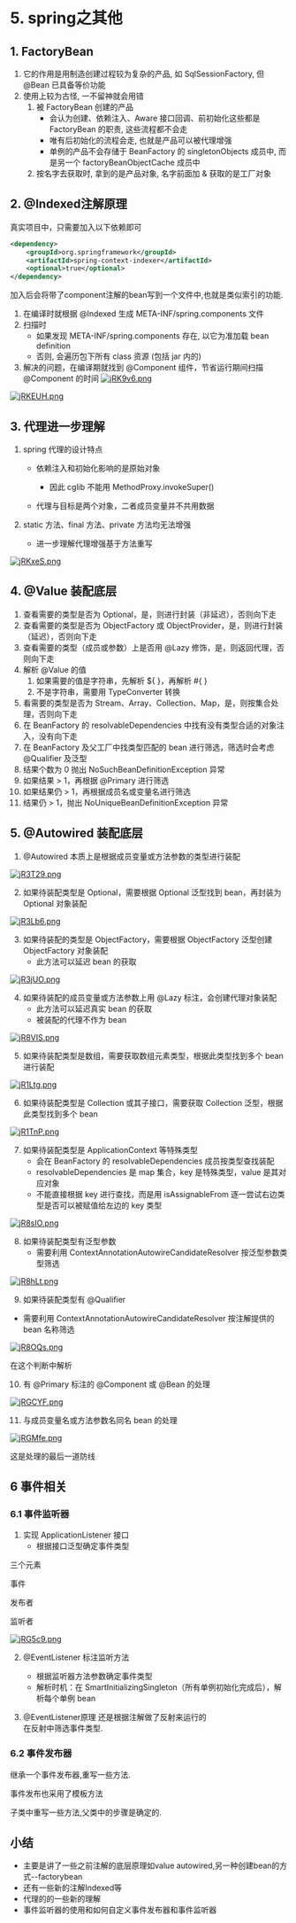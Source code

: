 # 5. spring之其他

## 1. FactoryBean


1. 它的作用是用制造创建过程较为复杂的产品, 如 SqlSessionFactory, 但 @Bean 已具备等价功能
2. 使用上较为古怪, 一不留神就会用错
   1. 被 FactoryBean 创建的产品
      * 会认为创建、依赖注入、Aware 接口回调、前初始化这些都是 FactoryBean 的职责, 这些流程都不会走
      * 唯有后初始化的流程会走, 也就是产品可以被代理增强
      * 单例的产品不会存储于 BeanFactory 的 singletonObjects 成员中, 而是另一个 factoryBeanObjectCache 成员中
   2. 按名字去获取时, 拿到的是产品对象, 名字前面加 & 获取的是工厂对象


##  2. @Indexed注解原理

真实项目中，只需要加入以下依赖即可

```xml
<dependency>
    <groupId>org.springframework</groupId>
    <artifactId>spring-context-indexer</artifactId>
    <optional>true</optional>
</dependency>
```

加入后会将带了component注解的bean写到一个文件中,也就是类似索引的功能.

1. 在编译时就根据 @Indexed 生成 META-INF/spring.components 文件
2. 扫描时
   * 如果发现 META-INF/spring.components 存在, 以它为准加载 bean definition
   * 否则, 会遍历包下所有 class 资源 (包括 jar 内的)
3. 解决的问题，在编译期就找到 @Component 组件，节省运行期间扫描 @Component 的时间
[![jRK9v6.png](https://s1.ax1x.com/2022/07/13/jRK9v6.png)](https://imgtu.com/i/jRK9v6)

[![jRKEUH.png](https://s1.ax1x.com/2022/07/13/jRKEUH.png)](https://imgtu.com/i/jRKEUH)




## 3. 代理进一步理解

1. spring 代理的设计特点

   * 依赖注入和初始化影响的是原始对象
     * 因此 cglib 不能用 MethodProxy.invokeSuper()

   * 代理与目标是两个对象，二者成员变量并不共用数据

2. static 方法、final 方法、private 方法均无法增强

   * 进一步理解代理增强基于方法重写

[![jRKxeS.png](https://s1.ax1x.com/2022/07/13/jRKxeS.png)](https://imgtu.com/i/jRKxeS)


## 4. @Value 装配底层

1. 查看需要的类型是否为 Optional，是，则进行封装（非延迟），否则向下走
2. 查看需要的类型是否为 ObjectFactory 或 ObjectProvider，是，则进行封装（延迟），否则向下走
3. 查看需要的类型（成员或参数）上是否用 @Lazy 修饰，是，则返回代理，否则向下走
4. 解析 @Value 的值
   1. 如果需要的值是字符串，先解析 ${ }，再解析 #{ }
   2. 不是字符串，需要用 TypeConverter 转换
5. 看需要的类型是否为 Stream、Array、Collection、Map，是，则按集合处理，否则向下走
6. 在 BeanFactory 的 resolvableDependencies 中找有没有类型合适的对象注入，没有向下走
7. 在 BeanFactory 及父工厂中找类型匹配的 bean 进行筛选，筛选时会考虑 @Qualifier 及泛型
8. 结果个数为 0 抛出 NoSuchBeanDefinitionException 异常 
9. 如果结果 > 1，再根据 @Primary 进行筛选
10. 如果结果仍 > 1，再根据成员名或变量名进行筛选
11. 结果仍 > 1，抛出 NoUniqueBeanDefinitionException 异常


## 5. @Autowired 装配底层

1. @Autowired 本质上是根据成员变量或方法参数的类型进行装配

[![jR3T29.png](https://s1.ax1x.com/2022/07/13/jR3T29.png)](https://imgtu.com/i/jR3T29)

2. 如果待装配类型是 Optional，需要根据 Optional 泛型找到 bean，再封装为 Optional 对象装配

[![jR3Lb6.png](https://s1.ax1x.com/2022/07/13/jR3Lb6.png)](https://imgtu.com/i/jR3Lb6)

3. 如果待装配的类型是 ObjectFactory，需要根据 ObjectFactory 泛型创建 ObjectFactory 对象装配
   * 此方法可以延迟 bean 的获取

[![jR3jUO.png](https://s1.ax1x.com/2022/07/13/jR3jUO.png)](https://imgtu.com/i/jR3jUO)

4. 如果待装配的成员变量或方法参数上用 @Lazy 标注，会创建代理对象装配
   * 此方法可以延迟真实 bean 的获取
   * 被装配的代理不作为 bean

[![jR8VIS.png](https://s1.ax1x.com/2022/07/13/jR8VIS.png)](https://imgtu.com/i/jR8VIS)

5. 如果待装配类型是数组，需要获取数组元素类型，根据此类型找到多个 bean 进行装配

[![jR1Ltg.png](https://s1.ax1x.com/2022/07/13/jR1Ltg.png)](https://imgtu.com/i/jR1Ltg)

6. 如果待装配类型是 Collection 或其子接口，需要获取 Collection 泛型，根据此类型找到多个 bean

[![jR1TnP.png](https://s1.ax1x.com/2022/07/13/jR1TnP.png)](https://imgtu.com/i/jR1TnP)

7. 如果待装配类型是 ApplicationContext 等特殊类型
   * 会在 BeanFactory 的 resolvableDependencies 成员按类型查找装配
   * resolvableDependencies 是 map 集合，key 是特殊类型，value 是其对应对象
   * 不能直接根据 key 进行查找，而是用 isAssignableFrom 逐一尝试右边类型是否可以被赋值给左边的 key 类型

[![jR8sIO.png](https://s1.ax1x.com/2022/07/13/jR8sIO.png)](https://imgtu.com/i/jR8sIO)

8. 如果待装配类型有泛型参数
   * 需要利用 ContextAnnotationAutowireCandidateResolver 按泛型参数类型筛选

[![jR8hLt.png](https://s1.ax1x.com/2022/07/13/jR8hLt.png)](https://imgtu.com/i/jR8hLt)

9.  如果待装配类型有 @Qualifier
   * 需要利用 ContextAnnotationAutowireCandidateResolver 按注解提供的 bean 名称筛选

[![jR8OQs.png](https://s1.ax1x.com/2022/07/13/jR8OQs.png)](https://imgtu.com/i/jR8OQs)

在这个判断中解析


10. 有 @Primary 标注的 @Component 或 @Bean 的处理

[![jRGCYF.png](https://s1.ax1x.com/2022/07/13/jRGCYF.png)](https://imgtu.com/i/jRGCYF)


11. 与成员变量名或方法参数名同名 bean 的处理

[![jRGMfe.png](https://s1.ax1x.com/2022/07/13/jRGMfe.png)](https://imgtu.com/i/jRGMfe)

这是处理的最后一道防线

## 6 事件相关

### 6.1 事件监听器

1. 实现 ApplicationListener 接口
   * 根据接口泛型确定事件类型

三个元素 

事件

发布者

监听者

[![jRG5c9.png](https://s1.ax1x.com/2022/07/13/jRG5c9.png)](https://imgtu.com/i/jRG5c9)


2. @EventListener 标注监听方法
   * 根据监听器方法参数确定事件类型
   * 解析时机：在 SmartInitializingSingleton（所有单例初始化完成后），解析每个单例 bean


3. @EventListener原理
还是根据注解做了反射来运行的  
在反射中筛选事件类型.



### 6.2 事件发布器

继承一个事件发布器,重写一些方法.

事件发布也采用了模板方法

子类中重写一些方法,父类中的步骤是确定的.


## 小结

- 主要是讲了一些之前注解的底层原理如value autowired,另一种创建bean的方式--factorybean
- 还有一些新的注解Indexed等
- 代理的的一些新的理解
- 事件监听器的使用和如何自定义事件发布器和事件监听器
